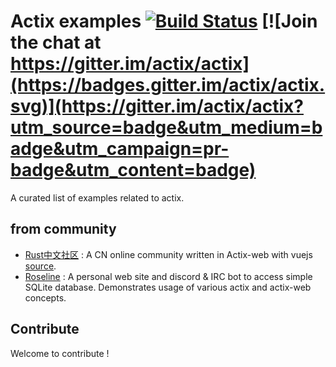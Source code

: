 # Actix examples [![Build Status](https://travis-ci.org/actix/examples.svg?branch=master)](https://travis-ci.org/actix/examples) [![Join the chat at https://gitter.im/actix/actix](https://badges.gitter.im/actix/actix.svg)](https://gitter.im/actix/actix?utm_source=badge&utm_medium=badge&utm_campaign=pr-badge&utm_content=badge)

A curated list of examples related to actix.

## from community
* [Rust中文社区](http://ruster.xyz/) : A CN online community written in Actix-web with vuejs [source](https://github.com/rustlang-cn/ruster).
* [Roseline](https://github.com/DoumanAsh/roseline.rs) : A personal web site and discord & IRC bot to access simple SQLite database. Demonstrates usage of various actix and actix-web concepts.

## Contribute

Welcome to contribute !
